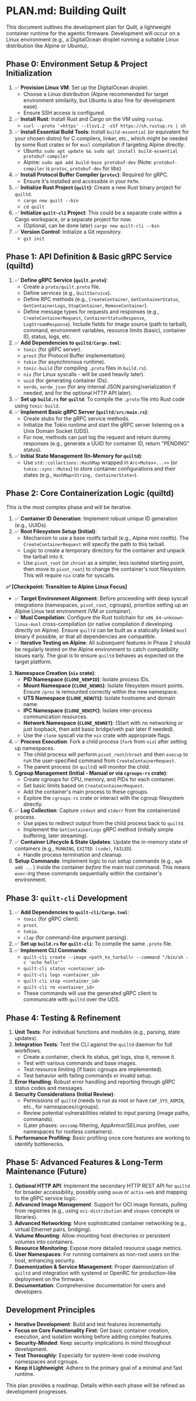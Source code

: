 # PLAN.md: Building Quilt

This document outlines the development plan for Quilt, a lightweight container runtime for the agentic firmware. Development will occur on a Linux environment (e.g., a DigitalOcean droplet running a suitable Linux distribution like Alpine or Ubuntu).

## Phase 0: Environment Setup & Project Initialization

1.  ✅ **Provision Linux VM**: Set up the DigitalOcean droplet.
    *   Choose a Linux distribution (Alpine recommended for target environment similarity, but Ubuntu is also fine for development ease).
    *   Ensure SSH access is configured.
2.  ✅ **Install Rust**: Install Rust and Cargo on the VM using `rustup`.
    *   `curl --proto '=https' --tlsv1.2 -sSf https://sh.rustup.rs | sh`
3.  ✅ **Install Essential Build Tools**: Install `build-essential` (or equivalent for your chosen distro) for C compilers, linker, etc., which might be needed by some Rust crates or for `musl` compilation if targeting Alpine directly.
    *   Ubuntu: `sudo apt update && sudo apt install build-essential protobuf-compiler`
    *   Alpine: `sudo apk add build-base protobuf-dev` (Note: `protobuf-compiler` is `protoc`, `protobuf-dev` for libs)
4.  ✅ **Install Protocol Buffer Compiler (`protoc`)**: Required for gRPC.
    *   Ensure it's installed and accessible in your `PATH`.
5.  ✅ **Initialize Rust Project (`quilt`)**: Create a new Rust binary project for `quiltd`.
    *   `cargo new quilt --bin`
    *   `cd quilt`
6.  ✅ **Initialize `quilt-cli` Project**: This could be a separate crate within a Cargo workspace, or a separate project for now.
    *   (Optional, can be done later) `cargo new quilt-cli --bin`
7.  ✅ **Version Control**: Initialize a Git repository.
    *   `git init`

## Phase 1: API Definition & Basic gRPC Service (quiltd)

1.  ✅ **Define gRPC Service (`quilt.proto`)**:
    *   Create a `proto/quilt.proto` file.
    *   Define services (e.g., `QuiltService`).
    *   Define RPC methods (e.g., `CreateContainer`, `GetContainerStatus`, `GetContainerLogs`, `StopContainer`, `RemoveContainer`).
    *   Define message types for requests and responses (e.g., `CreateContainerRequest`, `ContainerStatusResponse`, `LogStreamResponse`). Include fields for image source (path to tarball), command, environment variables, resource limits (basic), container ID, status, logs, etc.
2.  ✅ **Add Dependencies to `quiltd/Cargo.toml`**:
    *   `tonic` (for gRPC server).
    *   `prost` (for Protocol Buffer implementation).
    *   `tokio` (for asynchronous runtime).
    *   `tonic-build` (for compiling `.proto` files in `build.rs`).
    *   `nix` (for Linux syscalls - will be used heavily later).
    *   `uuid` (for generating container IDs).
    *   `serde`, `serde_json` (for any internal JSON parsing/serialization if needed, and for the optional HTTP API later).
3.  ✅ **Set up `build.rs` for `quiltd`**: To compile the `.proto` file into Rust code using `tonic-build`.
4.  ✅ **Implement Basic gRPC Server (`quiltd/src/main.rs`)**:
    *   Create stubs for the gRPC service methods.
    *   Initialize the Tokio runtime and start the gRPC server listening on a Unix Domain Socket (UDS).
    *   For now, methods can just log the request and return dummy responses (e.g., generate a UUID for container ID, return "PENDING" status).
5.  ✅ **Initial State Management (In-Memory for `quiltd`)**:
    *   Use `std::collections::HashMap` wrapped in `Arc<Mutex<...>>` (or `tokio::sync::Mutex`) to store container configurations and their states (e.g., `HashMap<String, ContainerState>`).

## Phase 2: Core Containerization Logic (quiltd)

This is the most complex phase and will be iterative.

1.  ✅ **Container ID Generation**: Implement robust unique ID generation (e.g., UUIDs).
2.  ✅ **Root Filesystem Setup (Initial)**:
    *   Mechanism to use a base rootfs tarball (e.g., Alpine mini rootfs). The `CreateContainerRequest` will specify the path to this tarball.
    *   Logic to create a temporary directory for the container and unpack the tarball into it.
    *   Use `pivot_root` (or `chroot` as a simpler, less isolated starting point, then move to `pivot_root`) to change the container's root filesystem. This will require `nix` crate for syscalls.

**✅ \[Checkpoint: Transition to Alpine Linux Focus]**

*   ✅ **Target Environment Alignment**: Before proceeding with deep syscall integrations (namespaces, `pivot_root`, cgroups), prioritize setting up an Alpine Linux test environment (VM or container).
*   ✅ **Musl Compilation**: Configure the Rust toolchain for `x86_64-unknown-linux-musl` cross-compilation (or native compilation if developing directly on Alpine). Ensure `quiltd` can be built as a statically linked `musl` binary if possible, or that all dependencies are compatible.
*   ✅ **Iterative Testing on Alpine**: All subsequent features in Phase 2 should be regularly tested on the Alpine environment to catch compatibility issues early. The goal is to ensure `quiltd` behaves as expected on the target platform.

3.  **Namespace Creation (`nix` crate)**:
    *   **PID Namespace (`CLONE_NEWPID`)**: Isolate process IDs.
    *   **Mount Namespace (`CLONE_NEWNS`)**: Isolate filesystem mount points. Ensure `/proc` is remounted correctly within the new namespace.
    *   **UTS Namespace (`CLONE_NEWUTS`)**: Isolate hostname and domain name.
    *   **IPC Namespace (`CLONE_NEWIPC`)**: Isolate inter-process communication resources.
    *   **Network Namespace (`CLONE_NEWNET`)**: (Start with no networking or just loopback, then add basic bridge/veth pair later if needed).
    *   Use the `clone` syscall via the `nix` crate with appropriate flags.
4.  ✅ **Process Execution**: Fork a child process (`fork` from `nix`) after setting up namespaces.
    *   The child process will perform `pivot_root`/`chroot` and then `execvp` to run the user-specified command from `CreateContainerRequest`.
    *   The parent process (in `quiltd`) will monitor the child.
5.  **Cgroup Management (Initial - Manual or via `cgroups-rs` crate)**:
    *   Create cgroups for CPU, memory, and PIDs for each container.
    *   Set basic limits based on `CreateContainerRequest`.
    *   Add the container's main process to these cgroups.
    *   Explore the `cgroups-rs` crate or interact with the cgroup filesystem directly.
6.  ✅ **Log Collection**: Capture `stdout` and `stderr` from the containerized process.
    *   Use pipes to redirect output from the child process back to `quiltd`.
    *   Implement the `GetContainerLogs` gRPC method (initially simple buffering, later streaming).
7.  ✅ **Container Lifecycle & State Updates**: Update the in-memory state of containers (e.g., `RUNNING`, `EXITED (code)`, `FAILED`).
    *   Handle process termination and cleanup.
8.  **Setup Commands**: Implement logic to run setup commands (e.g., `apk add ...`) inside the container *before* the main tool command. This means `exec`-ing these commands sequentially within the container's environment.

## Phase 3: `quilt-cli` Development

1.  ✅ **Add Dependencies to `quilt-cli/Cargo.toml`**:
    *   `tonic` (for gRPC client).
    *   `prost`.
    *   `tokio`.
    *   `clap` (for command-line argument parsing).
2.  ✅ **Set up `build.rs` for `quilt-cli`**: To compile the same `.proto` file.
3.  ✅ **Implement CLI Commands**:
    *   `quilt-cli create --image <path_to_tarball> --command "/bin/sh -c 'echo hello'"`
    *   `quilt-cli status <container_id>`
    *   `quilt-cli logs <container_id>`
    *   `quilt-cli stop <container_id>`
    *   `quilt-cli rm <container_id>`
    *   These commands will use the generated gRPC client to communicate with `quiltd` over the UDS.

## Phase 4: Testing & Refinement

1.  **Unit Tests**: For individual functions and modules (e.g., parsing, state updates).
2.  **Integration Tests**: Test the CLI against the `quiltd` daemon for full workflows.
    *   Create a container, check its status, get logs, stop it, remove it.
    *   Test with various commands and base images.
    *   Test resource limiting (if basic cgroups are implemented).
    *   Test behavior with failing commands or invalid setup.
3.  **Error Handling**: Robust error handling and reporting through gRPC status codes and messages.
4.  **Security Considerations (Initial Review)**:
    *   Permissions of `quiltd` (needs to run as root or have `CAP_SYS_ADMIN`, etc., for namespaces/cgroups).
    *   Review potential vulnerabilities related to input parsing (image paths, commands).
    *   (Later phases: `seccomp` filtering, AppArmor/SELinux profiles, user namespaces for rootless containers).
5.  **Performance Profiling**: Basic profiling once core features are working to identify bottlenecks.

## Phase 5: Advanced Features & Long-Term Maintenance (Future)

1.  **Optional HTTP API**: Implement the secondary HTTP REST API for `quiltd` for broader accessibility, possibly using `axum` or `actix-web` and mapping to the gRPC service logic.
2.  **Advanced Image Management**: Support for OCI image formats, pulling from registries (e.g., using `oci-distribution` and `skopeo` concepts or libraries).
3.  **Advanced Networking**: More sophisticated container networking (e.g., virtual Ethernet pairs, bridging).
4.  **Volume Mounting**: Allow mounting host directories or persistent volumes into containers.
5.  **Resource Monitoring**: Expose more detailed resource usage metrics.
6.  **User Namespaces**: For running containers as non-root users on the host, enhancing security.
7.  **Daemonization & Service Management**: Proper daemonization of `quiltd` and integration with systemd or OpenRC for production-like deployment on the firmware.
8.  **Documentation**: Comprehensive documentation for users and developers.

## Development Principles

*   **Iterative Development**: Build and test features incrementally.
*   **Focus on Core Functionality First**: Get basic container creation, execution, and isolation working before adding complex features.
*   **Security-Minded**: Keep security implications in mind throughout development.
*   **Test Thoroughly**: Especially for system-level code involving namespaces and cgroups.
*   **Keep it Lightweight**: Adhere to the primary goal of a minimal and fast runtime.

This plan provides a roadmap. Details within each phase will be refined as development progresses. 